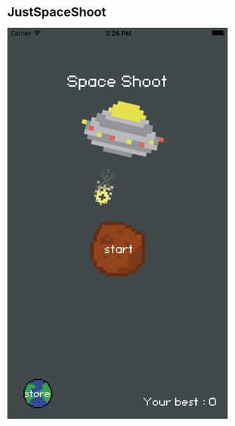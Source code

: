 # JustSpaceShoot
![Image alt](https://github.com/StarovoytovDmitry/JustSpaceShoot/blob/master/resourses/1%20копия.jpg)
